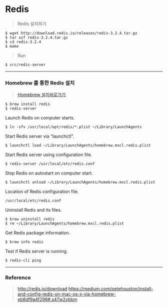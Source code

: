# Redis
> Redis 설치하기

```
$ wget http://download.redis.io/releases/redis-3.2.4.tar.gz
$ tar xzf redis-3.2.4.tar.gz
$ cd redis-3.2.4
$ make
```
> Run
```
$ src/redis-server
```
---

### Homebrew 를 통한 Redis 설치
> [Homebrew 설치바로가기](../Homebrew/Homebrew.md)
```
$ brew install redis
$ redis-server
```
Launch Redis on computer starts.
```
$ ln -sfv /usr/local/opt/redis/*.plist ~/Library/LaunchAgents
```

Start Redis server via “launchctl”.
```
$ launchctl load ~/Library/LaunchAgents/homebrew.mxcl.redis.plist
```

Start Redis server using configuration file.
```
$ redis-server /usr/local/etc/redis.conf
```

Stop Redis on autostart on computer start.
```
$ launchctl unload ~/Library/LaunchAgents/homebrew.mxcl.redis.plist
```

Location of Redis configuration file.
```
/usr/local/etc/redis.conf
```

Uninstall Redis and its files.
```
$ brew uninstall redis
$ rm ~/Library/LaunchAgents/homebrew.mxcl.redis.plist
```

Get Redis package information.
```
$ brew info redis
```
Test if Redis server is running.
```
$ redis-cli ping
```

---
### Reference
> http://redis.io/download
> https://medium.com/petehouston/install-and-config-redis-on-mac-os-x-via-homebrew-eb8df9a4f298#.s47w2ybbm